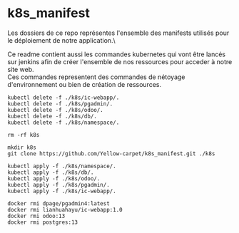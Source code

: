 # k8s_manifest
Les dossiers de ce repo représentes l'ensemble des manifests utilisés pour le déploiement de notre application.\

Ce readme contient aussi les commandes kubernetes qui vont être lancés sur jenkins afin de créer l'ensemble de nos ressources pour acceder à notre site web.\
Ces commandes representent des commandes de nétoyage d'environnement ou bien de création de ressources.
```
kubectl delete -f ./k8s/ic-webapp/.
kubectl delete -f ./k8s/pgadmin/.
kubectl delete -f ./k8s/odoo/.
kubectl delete -f ./k8s/db/.
kubectl delete -f ./k8s/namespace/.

rm -rf k8s

mkdir k8s
git clone https://github.com/Yellow-carpet/k8s_manifest.git ./k8s

kubectl apply -f ./k8s/namespace/.
kubectl apply -f ./k8s/db/.
kubectl apply -f ./k8s/odoo/.
kubectl apply -f ./k8s/pgadmin/.
kubectl apply -f ./k8s/ic-webapp/.

docker rmi dpage/pgadmin4:latest
docker rmi lianhuahayu/ic-webapp:1.0
docker rmi odoo:13
docker rmi postgres:13
 
```
